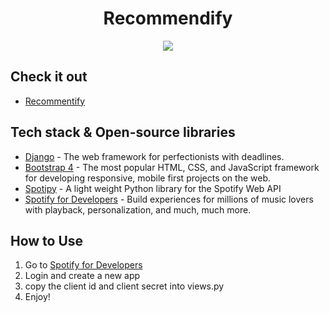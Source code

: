 <h1 align="center">Recommendify</h1>

<p align="center">
<img src="https://github.com/AndroShivam/Recommendify/blob/main/screenshots/recommendify.gif"/>
</p>

## Check it out
- [Recommentify](https://recommentify.herokuapp.com) 

## Tech stack & Open-source libraries
- [Django](https://www.djangoproject.com/) - The web framework for perfectionists with deadlines.
- [Bootstrap 4](https://github.com/twbs/bootstrap) - The most popular HTML, CSS, and JavaScript framework for developing responsive, mobile first projects on the web.
- [Spotipy](https://github.com/plamere/spotipy) - A light weight Python library for the Spotify Web API
- [Spotify for Developers](https://developer.spotify.com/) - Build experiences for millions of music lovers with playback, personalization, and much, much more.

## How to Use
1. Go to [Spotify for Developers](https://developer.spotify.com/dashboard)
2. Login and create a new app
3. copy the client id and client secret into views.py
4. Enjoy!
